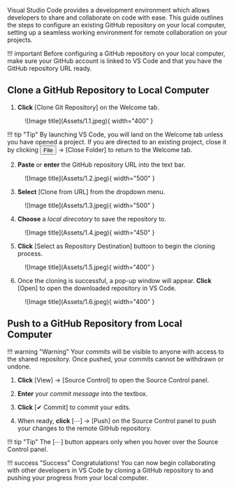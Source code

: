 Visual Studio Code provides a development environment which allows developers to share and collaborate on code with ease. This guide outlines the steps to configure an existing GitHub repository on your local computer, setting up a seamless working environment for remote collaboration on your projects.

!!! important
    Before configuring a GitHub repository on your local computer, make sure your GitHub account is linked to VS Code and that you have the GitHub repository URL ready.


## Clone a GitHub Repository to Local Computer

1. **Click** [Clone Git Repository] on the Welcome tab.

<figure markdown="span">
  ![Image title](Assets/1.1.jpeg){ width="400" }
</figure>

!!! tip "Tip"
    By launching VS Code, you will land on the Welcome tab unless you have opened a project. If you are directed to an existing project, close it by clicking <button>File</button> → [Close Folder] to return to the Welcome tab.

2. **Paste** or **enter** the GitHub repository URL into the text bar.

<figure markdown="span">
  ![Image title](Assets/1.2.jpeg){ width="500" }
</figure>

3. **Select** [Clone from URL] from the dropdown menu.

<figure markdown="span">
  ![Image title](Assets/1.3.jpeg){ width="500" }
</figure>

4. **Choose** a <i>local direcotory</i> to save the repository to.

<figure markdown="span">
  ![Image title](Assets/1.4.jpeg){ width="450" }
</figure>

5. **Click** [Select as Repository Destination] buttoon to begin the cloning process.

<figure markdown="span">
  ![Image title](Assets/1.5.jpeg){ width="400" }
</figure>

6. Once the cloning is successful, a pop-up window will appear. **Click** [Open] to open the downloaded repository in VS Code.

<figure markdown="span">
  ![Image title](Assets/1.6.jpeg){ width="400" }
</figure>


## Push to a GitHub Repository from Local Computer

!!! warning "Warning"
    Your <i>commits</i> will be visible to anyone with access to the shared repository. Once pushed, your commits cannot be withdrawn or undone.

1. **Click** [View] → [Source Control] to open the Source Control panel.

2. **Enter** your <i>commit message</i> into the textbox. 

3. **Click** [✔ Commit] to commit your edits.

4. When ready, **click** [⋯] → [Push] on the Source Control panel to push your changes to the remote GitHub repository.

!!! tip "Tip"
    The [⋯] button appears only when you hover over the Source Control panel.


!!! success "Success"
    Congratulations! You can now begin collaborating with other developers in VS Code by cloning a GitHub repository to and pushing your progress from your local computer.